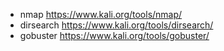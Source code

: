 - nmap https://www.kali.org/tools/nmap/
- dirsearch https://www.kali.org/tools/dirsearch/
- gobuster https://www.kali.org/tools/gobuster/
